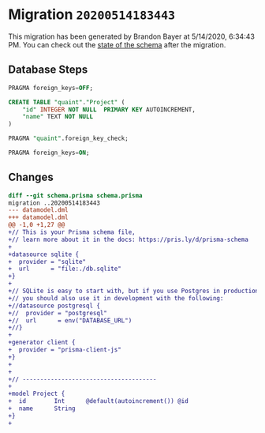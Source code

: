 # Migration `20200514183443`

This migration has been generated by Brandon Bayer at 5/14/2020, 6:34:43 PM.
You can check out the [state of the schema](./schema.prisma) after the migration.

## Database Steps

```sql
PRAGMA foreign_keys=OFF;

CREATE TABLE "quaint"."Project" (
    "id" INTEGER NOT NULL  PRIMARY KEY AUTOINCREMENT,
    "name" TEXT NOT NULL  
) 

PRAGMA "quaint".foreign_key_check;

PRAGMA foreign_keys=ON;
```

## Changes

```diff
diff --git schema.prisma schema.prisma
migration ..20200514183443
--- datamodel.dml
+++ datamodel.dml
@@ -1,0 +1,27 @@
+// This is your Prisma schema file,
+// learn more about it in the docs: https://pris.ly/d/prisma-schema
+
+datasource sqlite {
+  provider = "sqlite"
+  url      = "file:./db.sqlite"
+}
+
+// SQLite is easy to start with, but if you use Postgres in production
+// you should also use it in development with the following:
+//datasource postgresql {
+//  provider = "postgresql"
+//  url      = env("DATABASE_URL")
+//}
+
+generator client {
+  provider = "prisma-client-js"
+}
+
+
+// --------------------------------------
+
+model Project {
+  id        Int      @default(autoincrement()) @id
+  name      String
+}
+
```


